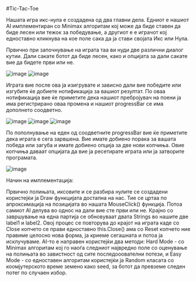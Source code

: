 #Tic-Tac-Toe

Нашата игра икс-нула е создадена од два главни дела. Едниот е нашиот AI имплементиран со Minimax алгоритам кој може да биде ставен да биде лесен или тежок за победување, а другиот е е играчот кој едноставно кликнува на кое поле сака да ја стави својата Икс или Нула.

Првично при започнување на играта таа ви нуди две различни диалог кутии. Дали сакате ботот да биде лесен, како и опцијата за дали сакате вие да бидете први или не.

![image](https://user-images.githubusercontent.com/85809428/121812314-ad87fb80-cc67-11eb-9452-27c5aba311c7.png)
![image](https://user-images.githubusercontent.com/85809428/121812347-c85a7000-cc67-11eb-9001-34f84bcd56b3.png)


Играта вие после ова ја изигрувате и зависно дали вие победите или изгубите ќе добиете нотификација за вашиот резултат. По оваа нотификација вие ќе приметите дека нашиот 
пребројувач на поени ја има регистрирано оваа промена и нашиот progressBar се има дополнето соодветно.

![image](https://user-images.githubusercontent.com/85809428/121812379-e627d500-cc67-11eb-9eea-cd90f0632aba.png)
![image](https://user-images.githubusercontent.com/85809428/121812419-fd66c280-cc67-11eb-9504-e97815f57d52.png)
![image](https://user-images.githubusercontent.com/85809428/121812449-12dbec80-cc68-11eb-85f3-decfc0e1de1f.png)

По пополнување на еден од соодветните progressBar вие ќе приметите дека играта е сега зарвшена. Вие имате добиено порака за вашата победа или загуба и имате добиено опција за две нови копчиња. Овие копчиња даваат опцијата да вие ја ресетирате играта или ја затворите програмата.

![image](https://user-images.githubusercontent.com/85809428/121812480-2ab37080-cc68-11eb-9128-40cd575f875c.png)

Начин на имплементација:

Првично полињата, иксовите и се разбира нулите се создадени користејќи ја Draw функцијата достапна на нас. Тие се цртаа по апроксимација на позицијата во нашата MouseClick() функција. Потоа самиот AI делува во однос на дали вие сте први или не. Крајно со завршување на една партија се обновуваат двата Strings во нашите две label1 и label2. Овој процес се повторува до крајот на играта каде со Close копчето се прави едноставно this.Close() ама со Reset копчето ние правиме целосно нова форма, ја криеме сегашната и потоа ја исклучуваме. AI-то е направен користејќи два методи: Hard Mode - со Minimax алгоритам кој го наоѓа следниот највредно поле со оценување на полињата во завистност од сите последооователни потези, и Easy Mode - со едноставен алгоритам користејќи ја Random класата со коомјутерското време земено како seed, за ботот да превземе следен потег по случаен избор.
